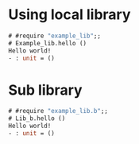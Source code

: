 # Using local library

```ocaml
# #require "example_lib";;
# Example_lib.hello ()
Hello world!
- : unit = ()
```

# Sub library

```ocaml
# #require "example_lib.b";;
# Lib_b.hello ()
Hello world!
- : unit = ()
```
